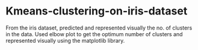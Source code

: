# Kmeans-clustering-on-iris-dataset

From the iris dataset, predicted and represented visually the no. of clusters in the data.
Used elbow plot to get the optimum number of clusters and represented visually using the matplotlib library.
